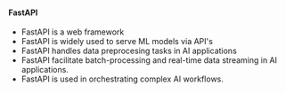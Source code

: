#### FastAPI 

- FastAPI is a web framework 
- FastAPI is widely used to serve ML models via API's 
- FastAPI handles data preprocesing tasks in AI applications 
- FastAPI facilitate batch-processing and real-time data streaming in AI applications. 
- FastAPI is used in orchestrating complex AI workflows. 


